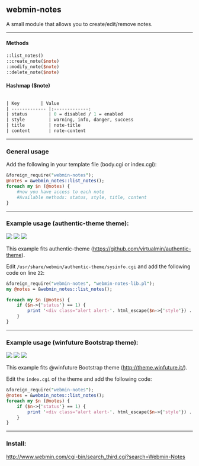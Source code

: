 ## webmin-notes

A small module that allows you to create/edit/remove notes.

---

#### Methods

```perl
::list_notes()
::create_note($note)
::modify_note($note)
::delete_note($note)
```

#### Hashmap ($note)

```perl

| Key        | Value           
| ------------- |:-------------:
| status      	| 0 = disabled / 1 = enabled
| style      	| warning, info, danger, success
| title      	| note-title
| content      	| note-content


```

---

### General usage
Add the following in your template file (body.cgi or index.cgi):

```perl
&foreign_require("webmin-notes");
@notes = &webmin_notes::list_notes();
foreach my $n (@notes) {
	#now you have access to each note
	#Available methods: status, style, title, content
}
```

---

### Example usage (authentic-theme theme):

<img src="https://i.imgur.com/1UyqoYZ.png"/>

<img src="https://i.imgur.com/w5JV5ql.png"/>

<img src="https://i.imgur.com/TAImqi1.png"/>

This example fits authentic-theme (https://github.com/virtualmin/authentic-theme).

Edit ``/usr/share/webmin/authentic-theme/sysinfo.cgi`` and add the following code on line ``22``:

```perl
&foreign_require("webmin-notes", "webmin-notes-lib.pl");
my @notes = &webmin_notes::list_notes();

foreach my $n (@notes) {
	if ($n->{'status'} == 1) {
		print '<div class="alert alert-'. html_escape($n->{'style'}) .'" role="alert"><b>'. html_escape($n->{'title'}) .'</b> '. html_escape($n->{'content'}) . "</div>\n";
	}
}
```

---

### Example usage (winfuture Bootstrap theme):

<img src="http://i.imgur.com/Yfa6rDI.png"/>

<img src="http://i.imgur.com/R1pTHFp.png"/>

<img src="http://i.imgur.com/H7GItww.png"/>

This example fits @winfuture Bootstrap theme (http://theme.winfuture.it/).

Edit the ``index.cgi`` of the theme and add the following code:

```perl
&foreign_require("webmin-notes");
@notes = &webmin_notes::list_notes();
foreach my $n (@notes) {
	if ($n->{'status'} == 1) {
		print '<div class="alert alert-'. html_escape($n->{'style'}) .'" role="alert"><b>'. html_escape($n->{'title'}) .'</b> '. html_escape($n->{'content'}) . "</div>\n";
	}
}
```

---

### Install:

http://www.webmin.com/cgi-bin/search_third.cgi?search=Webmin-Notes
